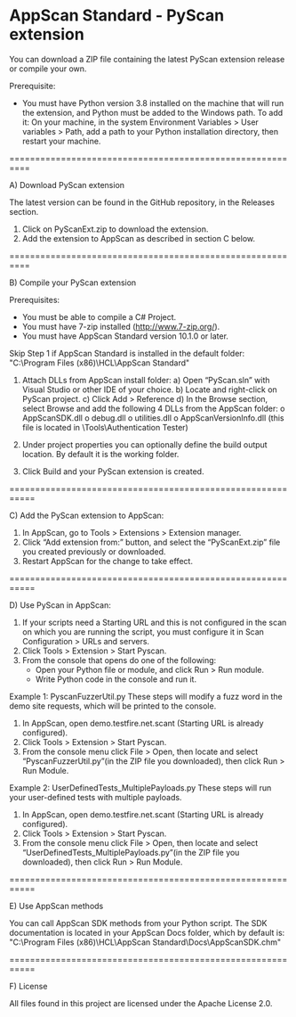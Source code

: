 # AppScan Standard - PyScan extension

You can download a ZIP file containing the latest PyScan extension release or compile your own.

Prerequisite:
- You must have Python version 3.8 installed on the machine that will run the extension, and Python must be added to the Windows path. 
  To add it: On your machine, in the system Environment Variables > User variables > Path, add a path to your Python installation directory, then restart your machine.

==========================================================

A) Download PyScan extension

The latest version can be found in the GitHub repository, in the Releases section.

1) Click on PyScanExt.zip to download the extension.
2) Add the extension to AppScan as described in section C below.

==========================================================

B) Compile your PyScan extension

Prerequisites:
- You must be able to compile a C# Project.
- You must have 7-zip installed (http://www.7-zip.org/).
- You must have AppScan Standard version 10.1.0 or later.


Skip Step 1 if AppScan Standard is installed in the default folder:
"C:\Program Files (x86)\HCL\AppScan Standard\"

1) Attach DLLs from AppScan install folder:
	a) Open “PyScan.sln” with Visual Studio or other IDE of your choice.
	b) Locate and right-click on PyScan project.
	c) Click Add > Reference
	d) In the Browse section, select Browse and add the following 4 DLLs from the AppScan folder:
		o	AppScanSDK.dll
		o	debug.dll
		o	utilities.dll
		o	AppScanVersionInfo.dll (this file is located in \Tools\Authentication Tester)

2) Under project properties you can optionally define the build output location. By default it is the working folder.

3) Click Build and your PyScan extension is created.

===========================================================

C) Add the PyScan extension to AppScan:

1) In AppScan, go to Tools > Extensions > Extension manager.
2) Click “Add extension from:” button, and select the “PyScanExt.zip” file you created previously or downloaded.
3) Restart AppScan for the change to take effect.

===========================================================

D) Use PyScan in AppScan:

1) If your scripts need a Starting URL and this is not configured in the scan on which you are running the script,
   you must configure it in Scan Configuration > URLs and servers.
2) Click Tools > Extension > Start Pyscan.
3) From the console that opens do one of the following:
	- Open your Python file or module, and click Run > Run module.
	- Write Python code in the console and run it.

Example 1: PyscanFuzzerUtil.py
These steps will modify a fuzz word in the demo site requests, which will be printed to the console.
1) In AppScan, open demo.testfire.net.scant (Starting URL is already configured).
2) Click Tools > Extension > Start Pyscan.
3) From the console menu click File > Open, then locate and select “PyscanFuzzerUtil.py”(in the ZIP file you downloaded), then click Run > Run Module.

Example 2: UserDefinedTests_MultiplePayloads.py
These steps will run your user-defined tests with multiple payloads.
1) In AppScan, open demo.testfire.net.scant (Starting URL is already configured).
2) Click Tools > Extension > Start Pyscan.
3) From the console menu click File > Open, then locate and select “UserDefinedTests_MultiplePayloads.py”(in the ZIP file you downloaded), then click Run > Run Module.

===========================================================
	
E) Use AppScan methods

You can call AppScan SDK methods from your Python script. The SDK documentation is located in your AppScan Docs folder, which by default is:
"C:\Program Files (x86)\HCL\AppScan Standard\Docs\AppScanSDK.chm"

===========================================================
	
 F) License
 
 All files found in this project are licensed under the Apache License 2.0.
